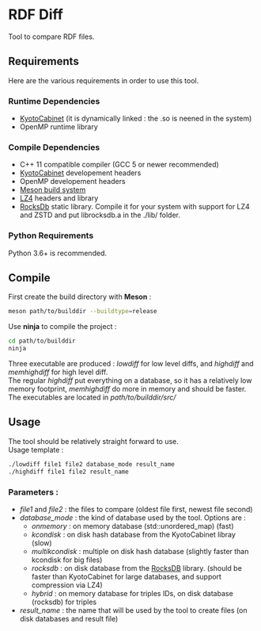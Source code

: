 # RDF Diff

Tool to compare RDF files.  

## Requirements

Here are the various requirements in order to use this tool.

### Runtime Dependencies
* [KyotoCabinet](https://fallabs.com/kyotocabinet) (it is dynamically linked : the .so is neened in the system)
* OpenMP runtime library

### Compile Dependencies
* C++ 11 compatible compiler (GCC 5 or newer recommended)
* [KyotoCabinet](https://fallabs.com/kyotocabinet) developement headers
* OpenMP developement headers
* [Meson build system](https://mesonbuild.com/)
* [LZ4](https://lz4.github.io/lz4/) headers and library
* [RocksDb](https://rocksdb.org/) static library. Compile it for your system with support for LZ4 and ZSTD and put librocksdb.a in the ./lib/ folder.

### Python Requirements
Python 3.6+ is recommended.  

## Compile

First create the build directory with **Meson** :
```bash
meson path/to/builddir --buildtype=release
```
Use **ninja** to compile the project :
```bash
cd path/to/builddir
ninja
```
Three executable are produced : *lowdiff* for low level diffs, and *highdiff* and *memhighdiff* for high level diff.  
The regular *highdiff* put everything on a database, so it has a relatively low memory footprint, *memhighdiff* do more in memory and should be faster.
The executables are located in *path/to/builddir/src/*

## Usage

The tool should be relatively straight forward to use.  
Usage template :

```bash
./lowdiff file1 file2 database_mode result_name
./highdiff file1 file2 result_name
```
### Parameters :
* *file1* and *file2* : the files to compare (oldest file first, newest file second)
* *database_mode* : the kind of database used by the tool. Options are :
    * *onmemory* : on memory database (std::unordered_map) (fast)
    * *kcondisk* : on disk hash database from the KyotoCabinet libray (slow)
    * *multikcondisk* : multiple on disk hash database (slightly faster than kcondisk for big files)
    * *rocksdb* : on disk database from the [RocksDB](https://rocksdb.org/) library. (should be faster than KyotoCabinet for large databases, and support compression via LZ4)
    * *hybrid* : on memory database for triples IDs, on disk database (rocksdb) for triples
* *result_name* : the name that will be used by the tool to create files (on disk databases and result file) 
